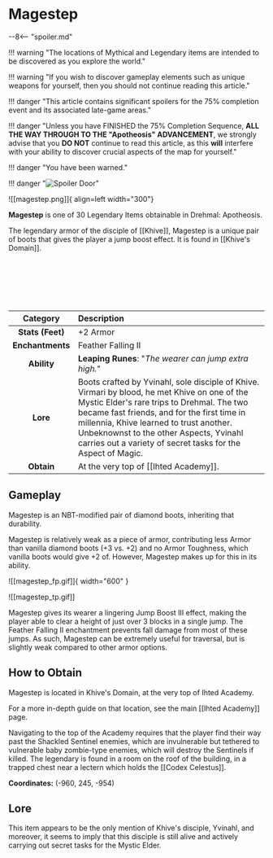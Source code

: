 # Magestep

--8<-- "spoiler.md"

!!! warning "The locations of Mythical and Legendary items are intended to be discovered as you explore the world."

!!! warning "If you wish to discover gameplay elements such as unique weapons for yourself, then you should not continue reading this article."

!!! danger "This article contains significant spoilers for the 75% completion event and its associated late-game areas."

!!! danger "Unless you have FINISHED the 75% Completion Sequence, **ALL THE WAY THROUGH TO THE "Apotheosis" ADVANCEMENT**, we strongly advise that you **DO NOT** continue to read this article, as this **will** interfere with your ability to discover crucial aspects of the map for yourself."

!!! danger "You have been warned."

!!! danger "![Spoiler Door](/assets/img/spoiler_door.png)"

![[magestep.png]]{ align=left width="300"}

**Magestep** is one of 30 Legendary Items obtainable in Drehmal: Apotheosis.

The legendary armor of the disciple of [[Khive]], Magestep is a unique pair of boots that gives the player a jump boost effect. It is found in [[Khive's Domain]].

<br> <br> <br> <br> <br>

| Category | Description |
|:--------------------------------:|:-----------------------------------------------------------------------------------------------------------------------------------------------------------------------------|
| **Stats (Feet)**              | +2 Armor    |
| **Enchantments**              | Feather Falling II |
| **Ability**                   | **Leaping Runes**: "*The wearer can jump extra high.*" |
| **Lore**                      | Boots crafted by Yvinahl, sole disciple of Khive. Virmari by blood, he met Khive on one of the Mystic Elder's rare trips to Drehmal. The two became fast friends, and for the first time in millennia, Khive learned to trust another. Unbeknownst to the other Aspects, Yvinahl carries out a variety of secret tasks for the Aspect of Magic. |
| **Obtain**                    | At the very top of [[Ihted Academy]].   | 

## Gameplay
Magestep is an NBT-modified pair of diamond boots, inheriting that durability.

Magestep is relatively weak as a piece of armor, contributing less Armor than vanilla diamond boots (+3 vs. +2) and no Armor Toughness, which vanilla boots would give +2 of. However, Magestep makes up for this in its ability.

![[magestep_fp.gif]]{ width="600" }

![[magestep_tp.gif]]

Magestep gives its wearer a lingering Jump Boost III effect, making the player able to clear a height of just over 3 blocks in a single jump. The Feather Falling II enchantment prevents fall damage from most of these jumps. As such, Magestep can be extremely useful for traversal, but is slightly weak compared to other armor options.

## How to Obtain
Magestep is located in Khive's Domain, at the very top of Ihted Academy.

For a more in-depth guide on that location, see the main [[Ihted Academy]] page.

Navigating to the top of the Academy requires that the player find their way past the Shackled Sentinel enemies, which are invulnerable but tethered to vulnerable baby zombie-type enemies, which will destroy the Sentinels if killed. The legendary is found in a room on the roof of the building, in a trapped chest near a lectern which holds the [[Codex Celestus]].

**Coordinates:** (-960, 245, -954)

## Lore
This item appears to be the only mention of Khive's disciple, Yvinahl, and moreover, it seems to imply that this disciple is still alive and actively carrying out secret tasks for the Mystic Elder.